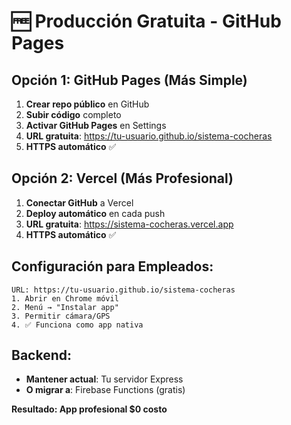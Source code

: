 # 🆓 Producción Gratuita - GitHub Pages

## Opción 1: GitHub Pages (Más Simple)
1. **Crear repo público** en GitHub
2. **Subir código** completo
3. **Activar GitHub Pages** en Settings
4. **URL gratuita**: https://tu-usuario.github.io/sistema-cocheras
5. **HTTPS automático** ✅

## Opción 2: Vercel (Más Profesional)
1. **Conectar GitHub** a Vercel
2. **Deploy automático** en cada push
3. **URL gratuita**: https://sistema-cocheras.vercel.app
4. **HTTPS automático** ✅

## Configuración para Empleados:
```
URL: https://tu-usuario.github.io/sistema-cocheras
1. Abrir en Chrome móvil
2. Menú → "Instalar app"
3. Permitir cámara/GPS
4. ✅ Funciona como app nativa
```

## Backend:
- **Mantener actual**: Tu servidor Express
- **O migrar a**: Firebase Functions (gratis)

**Resultado: App profesional $0 costo**